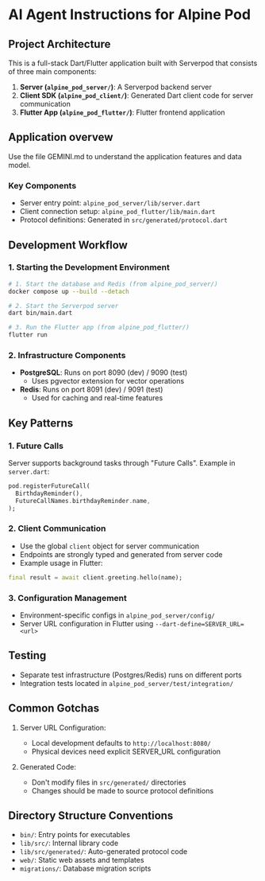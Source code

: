 # AI Agent Instructions for Alpine Pod

## Project Architecture

This is a full-stack Dart/Flutter application built with Serverpod that consists of three main components:

1. **Server (`alpine_pod_server/`)**: A Serverpod backend server
2. **Client SDK (`alpine_pod_client/`)**: Generated Dart client code for server communication
3. **Flutter App (`alpine_pod_flutter/`)**: Flutter frontend application


## Application overvew

Use the file GEMINI.md to understand the application features and data model.

### Key Components

- Server entry point: `alpine_pod_server/lib/server.dart`
- Client connection setup: `alpine_pod_flutter/lib/main.dart`
- Protocol definitions: Generated in `src/generated/protocol.dart`

## Development Workflow

### 1. Starting the Development Environment

```bash
# 1. Start the database and Redis (from alpine_pod_server/)
docker compose up --build --detach

# 2. Start the Serverpod server
dart bin/main.dart

# 3. Run the Flutter app (from alpine_pod_flutter/)
flutter run
```

### 2. Infrastructure Components

- **PostgreSQL**: Runs on port 8090 (dev) / 9090 (test)
  - Uses pgvector extension for vector operations
- **Redis**: Runs on port 8091 (dev) / 9091 (test)
  - Used for caching and real-time features

## Key Patterns

### 1. Future Calls

Server supports background tasks through "Future Calls". Example in `server.dart`:
```dart
pod.registerFutureCall(
  BirthdayReminder(),
  FutureCallNames.birthdayReminder.name,
);
```

### 2. Client Communication

- Use the global `client` object for server communication
- Endpoints are strongly typed and generated from server code
- Example usage in Flutter:
```dart
final result = await client.greeting.hello(name);
```

### 3. Configuration Management

- Environment-specific configs in `alpine_pod_server/config/`
- Server URL configuration in Flutter using `--dart-define=SERVER_URL=<url>`

## Testing

- Separate test infrastructure (Postgres/Redis) runs on different ports
- Integration tests located in `alpine_pod_server/test/integration/`

## Common Gotchas

1. Server URL Configuration:
   - Local development defaults to `http://localhost:8080/`
   - Physical devices need explicit SERVER_URL configuration

2. Generated Code:
   - Don't modify files in `src/generated/` directories
   - Changes should be made to source protocol definitions

## Directory Structure Conventions

- `bin/`: Entry points for executables
- `lib/src/`: Internal library code
- `lib/src/generated/`: Auto-generated protocol code
- `web/`: Static web assets and templates
- `migrations/`: Database migration scripts